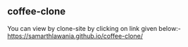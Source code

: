 ## coffee-clone
You can view by clone-site by clicking on link given below:-
https://samarthlawania.github.io/coffee-clone/
